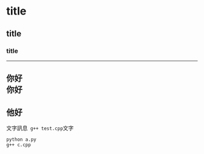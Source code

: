 # title
## title
### title
----
你好<br>
你好
----
他好
----
文字訊息``` g++ test.cpp```文字
```
python a.py
g++ c.cpp
```
